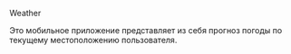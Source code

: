 Weather

Это мобильное приложение представляет из себя прогноз погоды по текущему местоположению пользователя.
